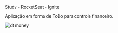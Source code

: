 Study - RocketSeat - Ignite

Aplicação em forma de ToDo para controle financeiro.

![dt money](https://user-images.githubusercontent.com/86811450/145814601-3caf9846-7fae-449f-bc50-65b90805fbce.gif)
